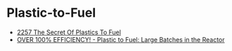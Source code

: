 # Plastic-to-Fuel
- [2257 The Secret Of Plastics To Fuel](https://youtu.be/1nhth93KJxs)
- [OVER 100% EFFICIENCY! - Plastic to Fuel: Large Batches in the Reactor](https://youtu.be/vP_PVq9Uvx0)
